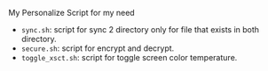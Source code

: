 My Personalize Script for my need

- `sync.sh`: script for sync 2 directory only for file that exists in both directory.
- `secure.sh`: script for encrypt and decrypt. 
- `toggle_xsct.sh`: script for toggle screen color temperature. 
